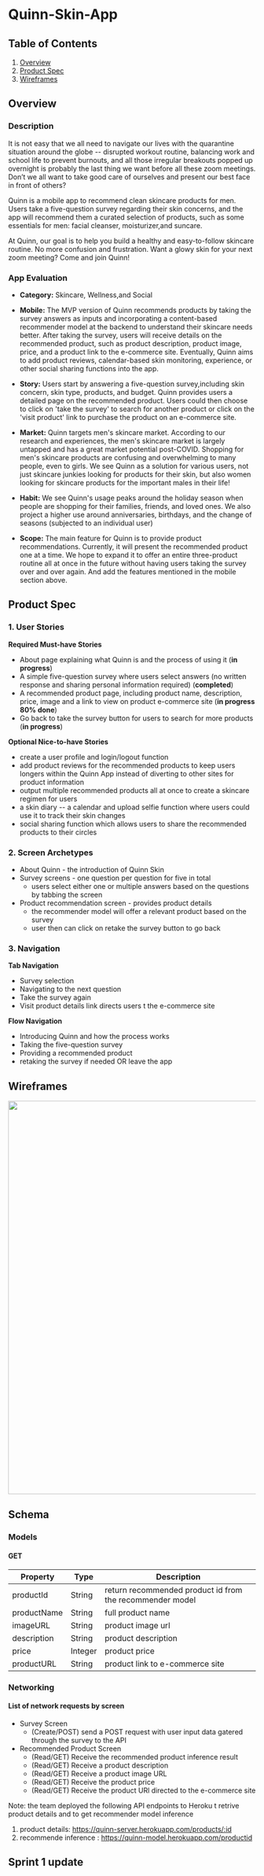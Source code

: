 # Quinn-Skin-App

## Table of Contents
1. [Overview](#Overview)
1. [Product Spec](#Product-Spec)
1. [Wireframes](#Wireframes)

## Overview
### Description

It is not easy that we all need to navigate our lives with the quarantine situation around the globe -- disrupted workout routine, balancing work and school life to prevent burnouts, and all those irregular breakouts popped up overnight is probably the last thing we want before all these zoom meetings. Don’t we all want to take good care of ourselves and present our best face in front of others?

Quinn is a mobile app to recommend clean skincare products for men. Users take a five-question survey regarding their skin concerns, and the app will recommend them a curated selection of products, such as some essentials for men: facial cleanser, moisturizer,and suncare.

At Quinn, our goal is to help you build a healthy and easy-to-follow skincare routine. No more confusion and frustration. Want a glowy skin for your next zoom meeting? Come and join Quinn!

### App Evaluation
- **Category:** Skincare, Wellness,and Social
- **Mobile:** The MVP version of Quinn recommends products by taking the survey answers as inputs and incorporating a content-based recommender model at the backend to understand their skincare needs better. After taking the survey, users will receive details on the recommended product, such as product description, product image, price, and a product link to the e-commerce site. Eventually, Quinn aims to add product reviews, calendar-based skin monitoring, experience, or other social sharing functions into the app.

- **Story:** Users start by answering a five-question survey,including skin concern, skin type, products, and budget. Quinn provides users a detailed page on the recommended product. Users could then choose to click on 'take the survey' to search for another product or click on the 'visit product' link to purchase the product on an e-commerce site.

- **Market:** Quinn targets men's skincare market. According to our research and experiences, the men's skincare market is largely untapped and has a great market potential post-COVID. Shopping for men's skincare products are confusing and overwhelming to many people, even to girls. We see Quinn as a solution for various users, not just skincare junkies looking for products for their skin, but also women looking for skincare products for the important males in their life!

- **Habit:** We see Quinn's usage peaks around the holiday season when people are shopping for their families, friends, and loved ones. We also project a higher use around anniversaries, birthdays, and the change of seasons (subjected to an individual user)

- **Scope:** The main feature for Quinn is to provide product recommendations. Currently, it will present the recommended product one at a time. We hope to expand it to offer an entire three-product routine all at once in the future without having users taking the survey over and over again. And add the features mentioned in the mobile section above. 

## Product Spec
### 1. User Stories 

**Required Must-have Stories**

* About page explaining what Quinn is and the process of using it (**in progress**)
* A simple five-question survey where users select answers (no written response and sharing personal information required) (**completed**)
* A recommended product page, including product name, description, price, image and a link to view on product e-commerce site (**in progress 80% done**)
* Go back to take the survey button for users to search for more products (**in progress**)


**Optional Nice-to-have Stories**

* create a user profile and login/logout function
* add product reviews for the recommended products to keep users longers within the Quinn App instead of diverting to other sites for product information
* output multiple recommended products all at once to create a skincare regimen for users
* a skin diary -- a calendar and upload selfie function where users could use it to track their skin changes
* social sharing function which allows users to share the recommended products to their circles


### 2. Screen Archetypes

* About Quinn - the introduction of Quinn Skin
* Survey screens - one question per question for five in total
   * users select either one or multiple answers based on the questions by tabbing the screen
* Product recommendation screen - provides product details
   * the recommender model will offer a relevant product based on the survey
   * user then can click on retake the survey button to go back


### 3. Navigation

**Tab Navigation** 
* Survey selection 
* Navigating to the next question
* Take the survey again
* Visit product details link directs users t the e-commerce site


**Flow Navigation** 
* Introducing Quinn and how the process works 
* Taking the five-question survey 
* Providing a recommended product 
* retaking the survey if needed OR leave the app

## Wireframes
<img src="http://g.recordit.co/wH3ZriSZws.gif" width=800><br>

## Schema 
### Models
#### GET

   | Property      | Type     | Description |
   | ------------- | -------- | ------------|
   | productId     | String   | return recommended product id from the recommender model |
   | productName   | String   | full product name |
   | imageURL      | String   | product image url |
   | description   | String   | product description |
   | price         | Integer  | product price |
   | productURL    | String   | product link to e-commerce site |
   
   
### Networking
#### List of network requests by screen

   - Survey Screen
      - (Create/POST) send a POST request with user input data gatered through the survey to the API
   - Recommended Product Screen
      - (Read/GET) Receive the recommended product inference result
      - (Read/GET) Receive a product description 
      - (Read/GET) Receive a product image URL
      - (Read/GET) Receive the product price
      - (Read/GET) Receive the product URl directed to the e-commerce site
      
   Note: the team deployed the following API endpoints to Heroku t retrive product details and to get recommender model inference
   1. product details: https://quinn-server.herokuapp.com/products/:id
   2. recommende inference : https://quinn-model.herokuapp.com/productid
   

## Sprint 1 update
    
      
 

      
